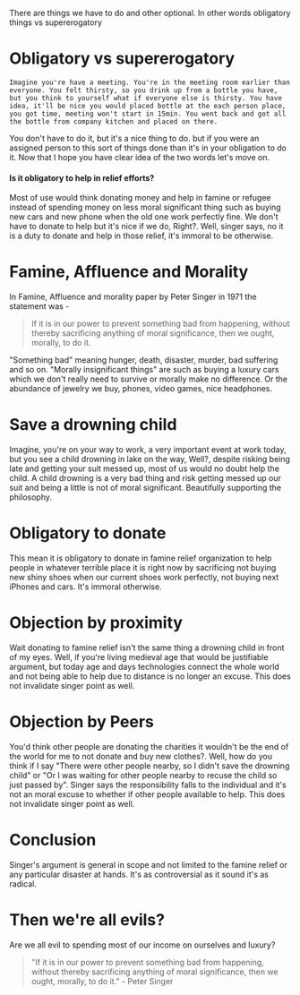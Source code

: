 There are things we have to do and other optional. In other words 
obligatory things vs supererogatory 

# Obligatory vs supererogatory
	Imagine you're have a meeting. You're in the meeting room earlier than everyone. You felt thirsty, so you drink up from a bottle you have, but you think to yourself what if everyone else is thirsty. You have idea, it'll be nice you would placed bottle at the each person place, you got time, meeting won't start in 15min. You went back and got all the bottle from company kitchen and placed on there. 
You don't have to do it, but it's a nice thing to do. but if you were an assigned person to this sort of things done than it's in your obligation to do it.
Now that I hope you have clear idea of the two words let's move on.

#### Is it obligatory to help in relief efforts?
Most of use would think donating money and help in famine or refugee instead of spending money on less moral significant thing such as buying new cars and new phone when the old one work perfectly fine. We don't have to donate to help but it's nice if we do, Right?. Well, singer says, no it is a duty to donate and help in those relief, it's immoral to be otherwise.

# Famine, Affluence and Morality
In Famine, Affluence and morality paper by Peter Singer in 1971 the statement was -

>If it is in our power to prevent something bad from happening, without thereby sacrificing anything of moral significance, then we ought, morally, to do it.

"Something bad" meaning hunger, death, disaster, murder, bad suffering and so on. "Morally insignificant things" are such as buying a luxury cars which we don't really need to survive or morally make no difference. Or the abundance of jewelry we buy, phones, video games, nice headphones.

# Save a drowning child
Imagine, you're on your way to work, a very important event at work today, but you see a child drowning in lake on the way, Well?, despite risking being late and getting your suit messed up, most of us would no doubt help the child.
A child drowning is a very bad thing and risk getting messed up our suit and being a little is not of moral significant. Beautifully supporting the philosophy.

# Obligatory to donate
This mean it is obligatory to donate in famine relief organization to help people in whatever terrible place it is right now by sacrificing not buying new shiny shoes when our current shoes work perfectly, not buying next iPhones and cars. It's immoral otherwise. 

# Objection by proximity 
Wait donating to famine relief isn't the same thing a drowning child in front of my eyes. 
Well, if you're living medieval age that would be justifiable argument, but today age and days technologies connect the whole world and not being able to help due to distance is no longer an excuse.
This does not invalidate singer point as well.

# Objection by Peers
You'd think other people are donating the charities it wouldn't be the end of the world for me to not donate and buy new clothes?.
Well, how do you think if I say "There were other people nearby, so I didn't save the drowning child" or "Or I was waiting for other people nearby to recuse the child so just passed by". Singer says the responsibility falls to the individual and it's not an moral excuse to whether if other people available to help.
This does not invalidate singer point as well.

# Conclusion
Singer's argument is general in scope and not limited to the famine relief or any particular disaster at hands. It's as controversial as it sound it's as radical. 

# Then we're all evils?
Are we all evil to spending most of our income on ourselves and luxury?

>"If it is in our power to prevent something bad from happening, without thereby sacrificing anything of moral significance, then we ought, morally, to do it." - Peter Singer
